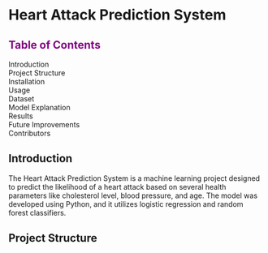 
# Heart Attack Prediction System

<h2><span style="color:purple">Table of Contents</span></h2>

Introduction  
Project Structure  
Installation  
Usage  
Dataset  
Model Explanation  
Results  
Future Improvements  
Contributors  

## Introduction
The Heart Attack Prediction System is a machine learning project designed to predict the likelihood of a heart attack based on several health parameters like cholesterol level, blood pressure, and age. The model was developed using Python, and it utilizes logistic regression and random forest classifiers.

## Project Structure
